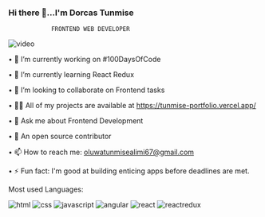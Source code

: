 ### Hi there 👋...I'm Dorcas Tunmise
                FRONTEND WEB DEVELOPER

![video](https://user-images.githubusercontent.com/105108549/190127191-945c97b4-f2e8-47fe-b1da-ff678d31c0ed.gif)



• 🔭 I’m currently working on #100DaysOfCode

• 🌱 I’m currently learning React Redux

• 👯 I’m looking to collaborate on Frontend tasks

• 👨‍💻 All of my projects are available at https://tunmise-portfolio.vercel.app/

• 💬 Ask me about Frontend Development

• 🌱 An open source contributor

• 📫 How to reach me: oluwatunmisealimi67@gmail.com

• ⚡ Fun fact: I'm good at building enticing apps before deadlines are met.

Most used Languages:

![html](https://user-images.githubusercontent.com/105108549/190128245-ee40c751-0ead-4fdf-be6c-1a0bbd016238.png) ![css](https://user-images.githubusercontent.com/105108549/190128391-a262a78d-f528-4897-b886-906da5e9945e.png) ![javascript](https://user-images.githubusercontent.com/105108549/190128962-3a78f6f6-5f84-4656-b3d0-42c86a7aa4a3.png) ![angular](https://user-images.githubusercontent.com/105108549/190128436-82fcf29d-24c6-4589-9571-dddd96e661ba.png) ![react](https://user-images.githubusercontent.com/105108549/190129951-1dd5e172-5ab0-4b39-b4a8-ccfff51e4b40.png) ![reactredux](https://user-images.githubusercontent.com/105108549/190129983-6f9b3509-b68c-46f2-9e01-c3b5c03b74b4.png)




